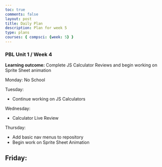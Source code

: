 ```yaml
---
toc: true
comments: false
layout: post
title: Daily Plan
description: Plan for week 5
type: plans
courses: { compsci: {week: 5} }
---
```


### PBL Unit 1 / Week 4

**Learning outcome:** Complete JS Calculator Reviews and begin working on Sprite Sheet animation

Monday: No School

Tuesday:
- Continue working on JS Calculators

Wednesday:
- Calculator Live Review

Thursday:
- Add basic nav menus to repository
- Begin work on Sprite Sheet Animation

Friday:
- 